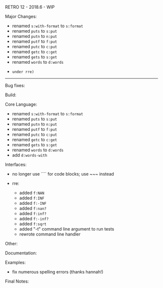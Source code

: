 RETRO 12 - 2018.6 - WIP

Major Changes:

- renamed `s:with-format` to `s:format`
- renamed `puts` to `s:put`
- renamed `putn` to `n:put`
- renamed `putf` to `f:put`
- renamed `putc` to `c:put`
- renamed `getc` to `c:get`
- renamed `gets` to `s:get`
- renamed `words` to `d:words`
- ```` no longer used for code blocks (now reserved for 'tests'
  under rre)

----------------------------------------------------------------

Bug fixes:

Build:

Core Language:

- renamed `s:with-format` to `s:format`
- renamed `puts` to `s:put`
- renamed `putn` to `n:put`
- renamed `putf` to `f:put`
- renamed `putc` to `c:put`
- renamed `getc` to `c:get`
- renamed `gets` to `s:get`
- renamed `words` to `d:words`
- add `d:words-with`

Interfaces:

- no longer use ```` for code blocks; use ~~~ instead
- rre:

  - added `f:NAN`
  - added `f:INF`
  - added `f:-INF`
  - added `f:nan?`
  - added `f:inf?`
  - added `f:-inf?`
  - added `f:sqrt`
  - added "-t" command line argument to run tests
  - rewrote command line handler

Other:

Documentation:

Examples:

- fix numerous spelling errors (thanks hannah!)

Final Notes:
